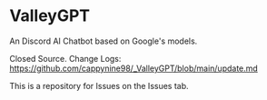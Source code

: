 # ValleyGPT
An Discord AI Chatbot based on Google's models.

Closed Source.
Change Logs: https://github.com/cappynine98/_ValleyGPT/blob/main/update.md

This is a repository for Issues on the Issues tab.
